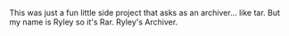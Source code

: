 This was just a fun little side project that asks as an archiver... like tar. But my name is Ryley so it's Rar. Ryley's Archiver. 
